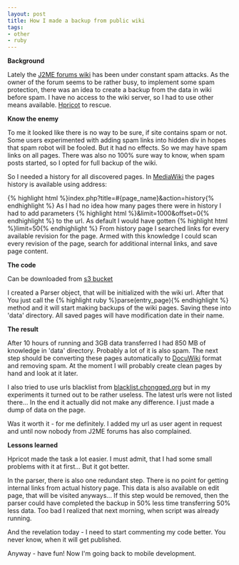 ```yaml
---
layout: post
title: How I made a backup from public wiki
tags:
- other
- ruby
---
```


**Background**

Lately the [J2ME forums wiki][1] has been under constant spam attacks. As the owner of the forum 
seems to be rather busy, to implement some spam protection, there was an idea to create a backup 
from the data in wiki before spam. I have no access to the wiki server, so I had to use other means 
available. [Hpricot][2] to rescue.

**Know the enemy**

To me it looked like there is no way to be sure, if site contains spam or not. Some users 
experimented with adding spam links into hidden div in hopes that spam robot will be fooled. But it 
had no effects. So we may have spam links on all pages. There was also no 100% sure way to know, 
when spam posts started, so I opted for full backup of the wiki.

So I needed a history for all discovered pages. In [MediaWiki][3] the pages history is available using address:

{% highlight html %}index.php?title=#{page_name}&amp;action=history{% endhighlight %}
As I had no idea how many pages there were in history I had to add parameters
{% highlight html %}&amp;limit=1000&amp;offset=0{% endhighlight %}
to the url. As default I would have gotten
{% highlight html %}limit=50{% endhighlight %}
From history page I searched links for every available revision for the page. Armed with this 
knowledge I could scan every revision of the page, search for additional internal links, and save page content.

**The code**

Can be downloaded from [s3 bucket][4]

I created a Parser object, that will be initialized with the wiki url. After that You just call the
{% highlight ruby %}parse(entry_page){% endhighlight %}
method and it will start making backups of the wiki pages. Saving these into 'data' directory. All 
saved pages will have modification date in their name.

**The result**

After 10 hours of running and 3GB data transferred I had 850 MB of knowledge in 'data' directory. 
Probably a lot of it is also spam. The next step should be converting these pages automatically to 
[DocuWiki][5] format and removing spam. At the moment I will probably create clean pages by hand and look at it later.

I also tried to use urls blacklist from [blacklist.chongqed.org][6] but in my experiments it turned 
out to be rather useless. The latest urls were not listed there... In the end it actually did not 
make any difference. I just made a dump of data on the page.

Was it worth it - for me definitely. I added my url as user agent in request and until now nobody 
from J2ME forums has also complained.

**Lessons learned**

Hpricot made the task a lot easier. I must admit, that I had some small problems with it at first... But it got better.

In the parser, there is also one redundant step. There is no point for getting internal links from
actual history page. This data is also available on edit page, that will be visited anyways... If 
this step would be removed, then the parser could have completed the backup in 50% less time 
transferring 50% less data. Too bad I realized that next morning, when script was already running.

And the revelation today - I need to start commenting my code better. You never know, when it will get published.

Anyway - have fun! Now I'm going back to mobile development.

[1]: http://www.j2meforums.com/wiki/index.php/Main_Page
[2]: http://code.whytheluckystiff.net/hpricot/
[3]: http://www.mediawiki.org/wiki/MediaWiki
[4]: http://jaanussiim-blog.s3.amazonaws.com/wiki.zip
[5]: http://wiki.splitbrain.org/wiki:dokuwiki
[6]: http://blacklist.chongqed.org/